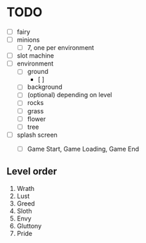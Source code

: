 # TODO

- [ ] fairy
- [ ] minions
  - [ ] 7, one per environment
- [ ] slot machine
- [ ] environment
  - [ ] ground
    - [ ] 
  - [ ] background
  - [ ] (optional) depending on level
  - [ ] rocks
  - [ ] grass
  - [ ] flower
  - [ ] tree
- [ ] splash screen
  - [ ] Game Start, Game Loading, Game End


## Level order

1. Wrath
2. Lust
3. Greed
4. Sloth
5. Envy
6. Gluttony
7. Pride